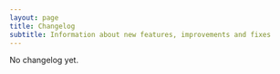 ```yaml
---
layout: page
title: Changelog
subtitle: Information about new features, improvements and fixes
---
```


No changelog yet.

